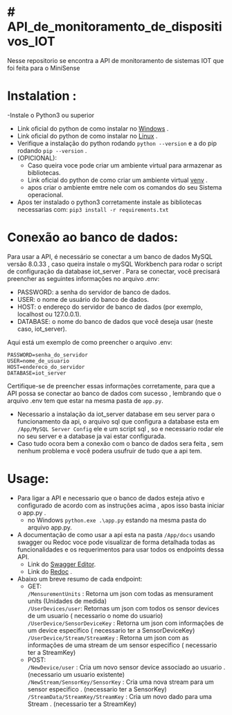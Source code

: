 # # API_de_monitoramento_de_dispositivos_IOT
Nesse repositorio se encontra a API de monitoramento de sistemas IOT que foi feita para o MiniSense

# Instalation :
-Instale o Python3 ou superior
- Link oficial do python de como instalar no  <a href="https://python.org.br/instalacao-windows/">Windows</a> .
- Link oficial do python de como instalar no  <a href="https://python.org.br/instalacao-linux/">Linux</a> .
- Verifique a instalação do python rodando ```python --version``` e a do pip rodando ```pip --version``` .
- (OPICIONAL):
  - Caso queira voce pode criar um ambiente virtual para armazenar as bibliotecas.
  - Link oficial do python de como criar um ambiente virtual <a href="https://docs.python.org/pt-br/3/library/venv.html">venv</a> .
  - apos criar o ambiente emtre nele com os comandos do seu Sistema operacional.
- Apos ter instalado o python3 corretamente instale as bibliotecas necessarias com:
```pip3 install -r requirements.txt```

# Conexão ao banco de dados:
Para usar a API, é necessário se conectar a um banco de dados MySQL  versão 8.0.33 , caso queira instale o mySQL Workbench para rodar o script de configuração da database iot_server . Para se conectar, você precisará preencher as seguintes informações no arquivo .env:

- PASSWORD: a senha do servidor de banco de dados.
- USER: o nome de usuário do banco de dados.
- HOST: o endereço do servidor de banco de dados (por exemplo, localhost ou 127.0.0.1).
- DATABASE: o nome do banco de dados que você deseja usar (neste caso, iot_server).

Aqui está um exemplo de como preencher o arquivo .env:
``` 
PASSWORD=senha_do_servidor
USER=nome_de_usuario
HOST=endereco_do_servidor
DATABASE=iot_server
```

Certifique-se de preencher essas informações corretamente, para que a API possa se conectar ao banco de dados com sucesso , lembrando que o arquivo .env tem que estar na mesma pasta de `app.py`.
- Necessario a instalação da iot_server database em seu server para o funcionamento da api, o arquivo sql que configura a database esta em `/App/MySQL Server Config`  ele e um script sql , so e necessario rodar ele no seu server e a database ja vai estar configurada.
- Caso tudo ocora bem a conexão com o banco de dados sera feita , sem nenhum problema e você podera usufruir de tudo que a api tem.

# Usage:
- Para ligar a API e necessario que o banco de dados esteja ativo e configurado de acordo com as instruções acima , apos isso basta iniciar o app.py .
  - no Windows ```python.exe .\app.py``` estando na mesma pasta do arquivo app.py.
- A documentação de como usar a api esta na pasta `/App/docs` usando swagger ou Redoc voce pode visualizar de forma detalhada todas as funcionalidades e os requerimentos para usar todos os endpoints dessa API.
  - Link do <a href="https://editor.swagger.io/">Swagger Editor</a>.
  - Link do <a href="https://redocly.github.io/redoc">Redoc</a> .
- Abaixo um breve resumo de cada endpoint:
  - GET:<br>
    `/MensurementUnits` : Retorna um json com todas as  mensurament units (Unidades de medida)<br>
    `/UserDevices/user`: Retornas um json com todos os sensor devices de um usuario ( necessario o nome do usuario)<br>
    `/UserDevice/SensorDeviceKey` : Retorna um json com informações de um device especifico ( necessario ter a SensorDeviceKey)<br>
    `/UserDevice/Stream/StreamKey` : Retorna um json com as informações de uma stream de um sensor especifico ( necessario ter a StreamKey)<br>
  - POST:<br>
    `/NewDevice/user` : Cria um novo sensor device associado ao usuario .(necessario um usuario existente)<br>
    `/NewStream/SensorKey/SensorKey` : Cria uma nova stream para um sensor especifico . (necessario ter a SensorKey)<br>
    `/StreamData/StreamKey/StreamKey` : Cria um novo dado para uma Stream . (necessario ter a StreamKey)
    
    
  
